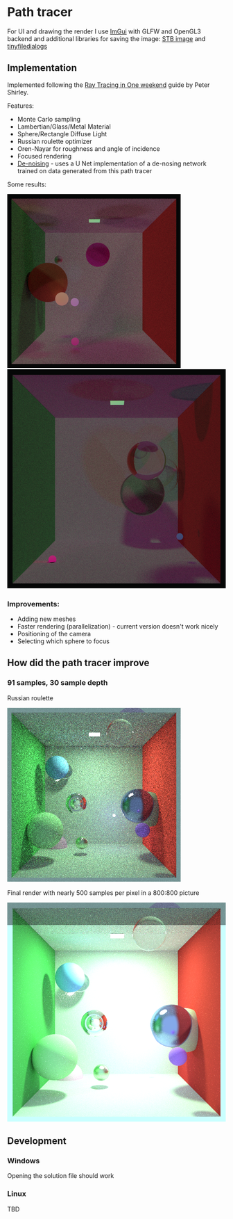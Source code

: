 # Path tracer

For UI and drawing the render I use [ImGui](https://github.com/ocornut/imgui) with GLFW and OpenGL3 backend and
additional libraries for saving the image: [STB image](https://github.com/nothings/stb)
and [tinyfiledialogs](https://github.com/native-toolkit/libtinyfiledialogs)

## Implementation

Implemented following the [Ray Tracing in One weekend](https://raytracing.github.io/) guide by Peter Shirley.

Features:

- Monte Carlo sampling
- Lambertian/Glass/Metal Material
- Sphere/Rectangle Diffuse Light
- Russian roulette optimizer
- Oren-Nayar for roughness and angle of incidence
- Focused rendering
- [De-noising](https://github.com/wrathchild14/PTNetworks) - uses a U Net implementation of a de-nosing network trained on data generated from this path tracer

Some results:

![](Results/50_100.jpg)
![](Results/30_100_800.jpg)

### Improvements:

- Adding new meshes
- Faster rendering (parallelization) - current version doesn't work nicely
- Positioning of the camera
- Selecting which sphere to focus

## How did the path tracer improve

### 91 samples, 30 sample depth

Russian roulette

![Russian roulette result](Results/russianroulette.jpg)

Final render with nearly 500 samples per pixel in a 800:800 picture

![500 samples per pixel](Results/final_render.jpg)

## Development

### Windows

Opening the solution file should work

### Linux

TBD
